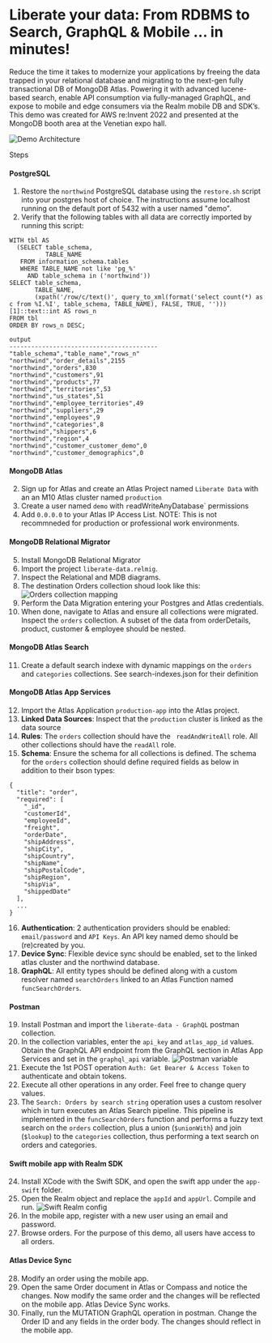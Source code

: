 # Liberate your data: From RDBMS to Search, GraphQL & Mobile ... in minutes!

Reduce the time it takes to modernize your applications by freeing the data trapped in your relational database and migrating to the next-gen fully transactional DB of MongoDB Atlas. Powering it with advanced lucene-based search, enable API consumption via fully-managed GraphQL, and expose to mobile and edge consumers via the Realm mobile DB and SDK’s. This demo was created for AWS re:Invent 2022 and presented at the MongoDB booth area at the Venetian expo hall.

![Demo Architecture](./demo-components.jpg)

Steps
#### PostgreSQL
1. Restore the `northwind` PostgreSQL database using the `restore.sh` script into your postgres host of choice. The instructions assume localhost running on the default port of 5432 with a user named "demo".
2. Verify that the following tables with all data are correctly imported by running this script:

```
WITH tbl AS
  (SELECT table_schema,
          TABLE_NAME
   FROM information_schema.tables
   WHERE TABLE_NAME not like 'pg_%'
     AND table_schema in ('northwind'))
SELECT table_schema,
       TABLE_NAME,
       (xpath('/row/c/text()', query_to_xml(format('select count(*) as c from %I.%I', table_schema, TABLE_NAME), FALSE, TRUE, '')))[1]::text::int AS rows_n
FROM tbl
ORDER BY rows_n DESC;

output
-----------------------------------------
"table_schema","table_name","rows_n"
"northwind","order_details",2155
"northwind","orders",830
"northwind","customers",91
"northwind","products",77
"northwind","territories",53
"northwind","us_states",51
"northwind","employee_territories",49
"northwind","suppliers",29
"northwind","employees",9
"northwind","categories",8
"northwind","shippers",6
"northwind","region",4
"northwind","customer_customer_demo",0
"northwind","customer_demographics",0
```


#### MongoDB Atlas
2. Sign up for Atlas and create an Atlas Project named `Liberate Data` with an an M10 Atlas cluster named `production`
3. Create a user named `demo` with `r`eadWriteAnyDatabase` permissions
4. Add `0.0.0.0` to your Atlas IP Access List. NOTE: This is not recommneded for production or professional work environments.
#### MongoDB Relational Migrator
5. Install MongoDB Relational Migrator
6. Import the project `liberate-data.relmig`.
7. Inspect the Relational and MDB diagrams. 
8. The destination Orders collection shoud look like this:
![Orders collection mapping](./orders_mappings.jpg)
9. Perform the Data Migration entering your Postgres and Atlas credentials. 
10. When done, navigate to Atlas and ensure all collections were migrated. Inspect the `orders` collection. A subset of the data from orderDetails, product, customer & employee should be nested.
#### MongoDB Atlas Search
11. Create a default search indexe with dynamic mappings on the `orders` and `categories` collections. See search-indexes.json for their definition
#### MongoDB Atlas App Services
12. Import the Atlas Application `production-app` into the Atlas project.
13. <b>Linked Data Sources</b>: Inspect that the `production` cluster is linked as the data source
14. <b>Rules</b>: The `orders` collection should have the ` readAndWriteAll` role. All other collections should have the `readAll` role. 
15. <b>Schema</b>: Ensure the schema for all collections is defined. The schema for the `orders` collection should define required fields as below in addition to their bson types:
```
{
  "title": "order",
  "required": [
    "_id",
    "customerId",
    "employeeId",
    "freight",
    "orderDate",
    "shipAddress",
    "shipCity",
    "shipCountry",
    "shipName",
    "shipPostalCode",
    "shipRegion",
    "shipVia",
    "shippedDate"
  ],
  ...
}
```
16. <b>Authentication</b>: 2 authentication providers should be enabled: `email/password` and `API Keys`. An API key named demo should be (re)created by you.
17. <b>Device Sync</b>: Flexible device sync should be enabled, set to the linked atlas cluster and the northwind database.
18. <b>GraphQL</b>: All entity types should be defined along with a custom resolver named `searchOrders` linked to an Atlas Function named `funcSearchOrders`.

#### Postman
19. Install Postman and import the `liberate-data - GraphQL` postman collection.
20. In the collection variables, enter the `api_key` and `atlas_app_id` values. Obtain the GraphQL API endpoint from the GraphQL section in Atlas App Services and set in the `graphql_api` variable.
![Postman variable](./postman-variables.jpg)
21. Execute the 1st POST operation `Auth: Get Bearer & Access Token` to authenticate and obtain tokens.
22. Execute all other operations in any order. Feel free to change query values.
23. The `Search: Orders by search string` operation uses a custom resolver which in turn executes an Atlas Search pipeline. This pipeline is implemented in the `funcSearchOrders` function and performs a fuzzy text search on the `orders` collection, plus a union (`$unionWith`) and join (`$lookup`) to the `categories` collection, thus performing a text search on orders and categories.

#### Swift mobile app with Realm SDK
24. Install XCode with the Swift SDK, and open the swift app under the `app-swift` folder. 
25. Open the Realm object and replace the `appId` and  `appUrl`. Compile and run.
![Swift Realm config](./swift-app-config.jpg)
26. In the mobile app, register with a new user using an email and password. 
27. Browse orders. For the purpose of this demo, all users have access to all orders.

#### Atlas Device Sync
28. Modify an order using the mobile app.
20. Open the same Order document in Atlas or Compass and notice the changes. Now modify the same order and the changes will be reflected on the mobile app. Atlas Device Sync works.
30. Finally, run the MUTATION GraphQL operation in postman. Change the Order ID and any fields in the order body. The changes should reflect in the mobile app.